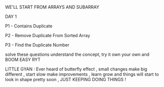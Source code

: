 WE'LL START FROM ARRAYS AND SUBARRAY


DAY 1

P1 - Contains Duplicate

P2 - Remove Duplicate From Sorted Array

P3 - Find the Duplicate Number

solve these questions understand the concept, try it own your own and BOOM EASY RYT

LITTLE GYAN : Ever heard of butterfly effect , small changes make big different , start slow make improvements , learn grow and things will start to look in shape pretty soon , JUST KEEPING DOING THINGS !

